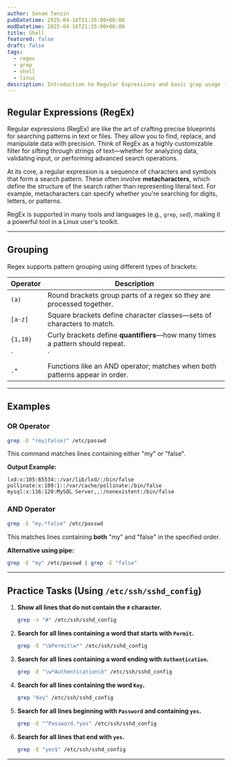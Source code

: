 ```yaml
---
author: Sonam Tenzin
pubDatetime: 2025-04-16T21:35:00+06:00
modDatetime: 2025-04-16T21:35:00+06:00
title: Shell
featured: false
draft: false
tags:
  - regex
  - grep
  - shell
  - linux
description: Introduction to Regular Expressions and basic grep usage for pattern matching and text filtering.
---
```


## Regular Expressions (RegEx)

Regular expressions (RegEx) are like the art of crafting precise blueprints for searching patterns in text or files. They allow you to find, replace, and manipulate data with precision. Think of RegEx as a highly customizable filter for sifting through strings of text—whether for analyzing data, validating input, or performing advanced search operations.

At its core, a regular expression is a sequence of characters and symbols that form a search pattern. These often involve **metacharacters**, which define the structure of the search rather than representing literal text. For example, metacharacters can specify whether you're searching for digits, letters, or patterns.

RegEx is supported in many tools and languages (e.g., `grep`, `sed`), making it a powerful tool in a Linux user's toolkit.

---

## Grouping

Regex supports pattern grouping using different types of brackets:

| Operator | Description |
|----------|-------------|
| `(a)`    | Round brackets group parts of a regex so they are processed together. |
| `[a-z]`  | Square brackets define character classes—sets of characters to match. |
| `{1,10}` | Curly brackets define **quantifiers**—how many times a pattern should repeat. |
| `|`      | OR operator; matches either expression. |
| `.*`     | Functions like an AND operator; matches when both patterns appear in order. |

---

## Examples

### OR Operator

```bash
grep -E "(my|false)" /etc/passwd
```

This command matches lines containing either "my" or "false".

**Output Example:**
```
lxd:x:105:65534::/var/lib/lxd/:/bin/false
pollinate:x:109:1::/var/cache/pollinate:/bin/false
mysql:x:116:120:MySQL Server,,:/nonexistent:/bin/false
```

### AND Operator

```bash
grep -E "my.*false" /etc/passwd
```

This matches lines containing **both** "my" and "false" in the specified order.

**Alternative using pipe:**

```bash
grep -E "my" /etc/passwd | grep -E "false"
```

---

## Practice Tasks (Using `/etc/ssh/sshd_config`)

1. **Show all lines that do not contain the `#` character.**

   ```bash
   grep -v "#" /etc/ssh/sshd_config
   ```

2. **Search for all lines containing a word that starts with `Permit`.**

   ```bash
   grep -E "\bPermit\w*" /etc/ssh/sshd_config
   ```

3. **Search for all lines containing a word ending with `Authentication`.**

   ```bash
   grep -E "\w*Authentication\b" /etc/ssh/sshd_config
   ```

4. **Search for all lines containing the word `Key`.**

   ```bash
   grep "Key" /etc/ssh/sshd_config
   ```

5. **Search for all lines beginning with `Password` and containing `yes`.**

   ```bash
   grep -E "^Password.*yes" /etc/ssh/sshd_config
   ```

6. **Search for all lines that end with `yes`.**

   ```bash
   grep -E "yes$" /etc/ssh/sshd_config
   ```

---